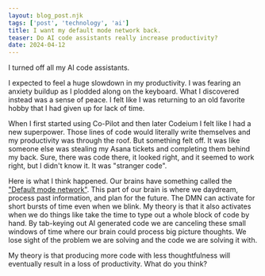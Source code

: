 ```yaml
---
layout: blog_post.njk
tags: ['post', 'technology', 'ai']
title: I want my default mode network back.
teaser: Do AI code assistants really increase productivity?
date: 2024-04-12
---
```


I turned off all my AI code assistants.

I expected to feel a huge slowdown in my productivity. I was fearing an anxiety buildup as I plodded along on the keyboard. What I discovered instead was a sense of peace. I felt like I was returning to an old favorite hobby that I had given up for lack of time.

When I first started using Co-Pilot and then later Codeium I felt like I had a new superpower. Those lines of code would literally write themselves and my productivity was through the roof. But something felt off. It was like someone else was stealing my Asana tickets and completing them behind my back. Sure, there was code there, it looked right, and it seemed to work right, but I didn't know it. It was "stranger code".

Here is what I think happened. Our brains have something called the ["Default mode network"](https://en.wikipedia.org/wiki/Default_mode_network). This part of our brain is where we daydream, process past information, and plan for the future. The DMN can activate for short bursts of time even when we blink. My theory is that it also activates when we do things like take the time to type out a whole block of code by hand. By tab-keying out AI generated code we are canceling these small windows of time where our brain could process big picture thoughts. We lose sight of the problem we are solving and the code we are solving it with.

My theory is that producing more code with less thoughtfulness will eventually result in a loss of productivity. What do you think?